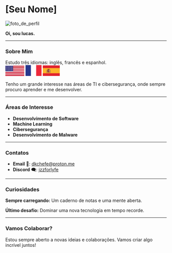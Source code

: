 # [Seu Nome]

<img src="link_para_sua_foto.jpg" alt="foto_de_perfil" width="150">

**Oi, sou lucas.** 

---

### Sobre Mim
Estudo três idiomas: inglês, francês e espanhol.
<br>
<img src="532212-bandeira-dos-estados-unidos-da-america-bandeira-do-eua-fundo-da-bandeira-da-america-vetor.jpg" alt="Inglaterra" width="59">
<img src="france-flag-logo-dbc61b59a7-seeklogo-com.png" alt="França" width="50">
<img src="bandeira-espanha-logo-76731839FE-seeklogo.com.png" alt="Espanha" width="53">

Tenho um grande interesse nas áreas de TI e cibersegurança, onde sempre procuro aprender e me desenvolver.

---

### Áreas de Interesse
- **Desenvolvimento de Software**
- **Machine Learning**
- **Cibersegurança**
- **Desenvolvimento de Malware**

---

### Contatos
- **Email** 📧: [dkchefe@proton.me](mailto:dkchefe@proton.me)
- **Discord** 🗨️: [jzzforlyfe](https://discordapp.com/users/jzzforlyfe)


---

### Curiosidades
**Sempre carregando:** Um caderno de notas e uma mente aberta.

**Último desafio:** Dominar uma nova tecnologia em tempo recorde.

---

### Vamos Colaborar?
Estou sempre aberto a novas ideias e colaborações. Vamos criar algo incrível juntos!
